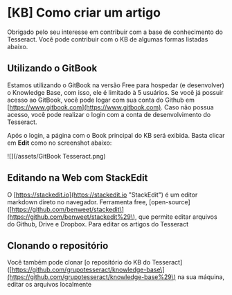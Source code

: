 # \[KB\] Como criar um artigo

Obrigado pelo seu interesse em contribuir com a base de conhecimento do Tesseract. Você pode contribuir com o KB de algumas formas listadas abaixo.

## Utilizando o GitBook

Estamos utilizando o GitBook na versão Free para hospedar \(e desenvolver\) o Knowledge Base, com isso, ele é limitado à 5 usuários. Se você já possuir acesso ao GitBook, você pode logar com sua conta do Github em [https://www.gitbook.com](https://www.gitbook.com). Caso não possua acesso, você pode realizar o login com a conta de desenvolvimento do Tesseract.

Após o login, a página com o Book principal do KB será exibida. Basta clicar em **Edit** como no screenshot abaixo:

![](/assets/GitBook Tesseract.png)

## Editando na Web com StackEdit

O [https://stackedit.io](https://stackedit.io "StackEdit") é um editor markdown direto no navegador. Ferramenta free, \[open-source\]\([https://github.com/benweet/stackedit\](https://github.com/benweet/stackedit%29\), que permite editar arquivos do Github, Drive e Dropbox. Para editar os artigos do Tesseract

## Clonando o repositório

Você também pode clonar \[o repositório do KB do Tesseract\]\([https://github.com/grupotesseract/knowledge-base\](https://github.com/grupotesseract/knowledge-base%29\) na sua máquina, editar os arquivos localmente

